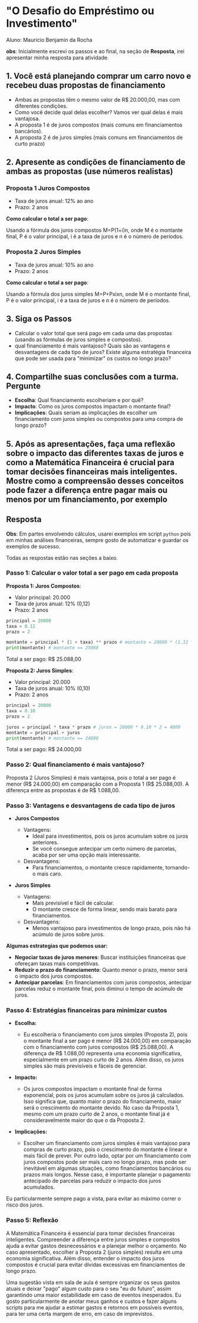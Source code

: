 # "O Desafio do Empréstimo ou Investimento"

Aluno: Mauricio Benjamin da Rocha

**obs**: Inicialmente escrevi os passos e ao final, na seção de **Resposta**, irei apresentar minha resposta para atividade.

## 1. Você está planejando comprar um carro novo e recebeu duas propostas de financiamento

- Ambas as propostas têm o mesmo valor de R$ 20.000,00, mas com diferentes condições.
- Como você decide qual delas escolher? Vamos ver qual delas é mais vantajosa.
- A proposta 1 é de juros compostos (mais comuns em financiamentos bancários).
- A proposta 2 é de juros simples (mais comuns em financiamentos de curto prazo)

## 2. Apresente as condições de financiamento de ambas as propostas (use números realistas)

### Proposta 1 Juros Compostos

- Taxa de juros anual: 12% ao ano
- Prazo: 2 anos

**Como calcular o total a ser pago**:

Usando a fórmula dos juros compostos M=P(1+i)n, onde M é o montante final, P é o valor principal, i é a taxa de juros e n é o número de períodos.

### Proposta 2 Juros Simples

- Taxa de juros anual: 10% ao ano
- Prazo: 2 anos

**Como calcular o total a ser pago**:

Usando a fórmula dos juros simples M=P+Pxixn, onde M é o montante final, P é o valor principal, i é a taxa de juros e n é o número de períodos.

## 3. Siga os Passos

- Calcular o valor total que será pago em cada uma das propostas (usando as fórmulas de juros simples e compostos).
- qual financiamento é mais vantajoso? Quais são as vantagens e desvantagens de cada tipo de juros? Existe alguma estratégia financeira que pode ser usada para "minimizar" os custos no longo prazo?

## 4. Compartilhe suas conclusões com a turma. Pergunte

- **Escolha**: Qual financiamento escolheriam e por quê?
- **Impacto**: Como os juros compostos impactam o montante final?
- **Implicações**: Quais seriam as implicações de escolher um financiamento com juros simples ou compostos para uma compra de longo prazo?

## 5. Após as apresentações, faça uma reflexão sobre o impacto das diferentes taxas de juros e como a Matemática Financeira é crucial para tomar decisões financeiras mais inteligentes. Mostre como a compreensão desses conceitos pode fazer a diferença entre pagar mais ou menos por um financiamento, por exemplo

## Resposta

**Obs**: Em partes envolvendo cálculos, usarei exemplos em script `python` pois em minhas análises financeiras, sempre gosto de automatizar e guardar os exemplos de sucesso.

Todas as respostas estão nas seções a baixo.

### Passo 1: Calcular o valor total a ser pago em cada proposta

**Proposta 1: Juros Compostos**:

- Valor principal: 20.000
- Taxa de juros anual: 12% (0,12)
- Prazo: 2 anos

``` python
principal = 20000
taxa = 0.12
prazo = 2

montante = principal * (1 + taxa) ** prazo # montante = 20000 * (1.12 * 1.12)
print(montante) # montante == 25088
```

Total a ser pago: R$ 25.088,00

**Proposta 2: Juros Simples**:

- Valor principal: 20.000
- Taxa de juros anual: 10% (0,10)
- Prazo: 2 anos

```python
principal = 20000
taxa = 0.10
prazo = 2

juros = principal * taxa * prazo # juros = 20000 * 0.10 * 2 = 4000
montante = principal + juros
print(montante) # montante == 24000
```

Total a ser pago: R$ 24.000,00

### Passo 2: Qual financiamento é mais vantajoso?

Proposta 2 (Juros Simples) é mais vantajosa, pois o total a ser pago é menor (R$ 24.000,00) em comparação com a Proposta 1 (R$ 25.088,00).
A diferença entre as propostas é de R$ 1.088,00.

### Passo 3: Vantagens e desvantagens de cada tipo de juros

- **Juros Compostos**
  - Vantagens:
    - Ideal para investimentos, pois os juros acumulam sobre os juros anteriores.
    - Se você consegue antecipar um certo número de parcelas, acaba por ser uma opção mais interessante.
  - Desvantagens:
    - Para financiamentos, o montante cresce rapidamente, tornando-o mais caro.

- **Juros Simples**
  - Vantagens:
    - Mais previsível e fácil de calcular.
    - O montante cresce de forma linear, sendo mais barato para financiamentos.
  - Desvantagens:
    - Menos vantajoso para investimentos de longo prazo, pois não há acúmulo de juros sobre juros.

**Algumas estrategias que podemos usar:**

- **Negociar taxas de juros menores**: Buscar instituições financeiras que ofereçam taxas mais competitivas.
- **Reduzir o prazo do financiamento**: Quanto menor o prazo, menor será o impacto dos juros compostos.
- **Antecipar parcelas**: Em financiamentos com juros compostos, antecipar parcelas reduz o montante final, pois diminui o tempo de acúmulo de juros.

### Passo 4: Estratégias financeiras para minimizar custos

- **Escolha:**
  - Eu escolheria o financiamento com juros simples (Proposta 2), pois o montante final a ser pago é menor (R$ 24.000,00) em comparação com o financiamento com juros compostos (R$ 25.088,00). A diferença de R$ 1.088,00 representa uma economia significativa, especialmente em um prazo curto de 2 anos. Além disso, os juros simples são mais previsíveis e fáceis de gerenciar.

- **Impacto:**
  - Os juros compostos impactam o montante final de forma exponencial, pois os juros acumulam sobre os juros já calculados. Isso significa que, quanto maior o prazo do financiamento, maior será o crescimento do montante devido. No caso da Proposta 1, mesmo com um prazo curto de 2 anos, o montante final já é consideravelmente maior do que o da Proposta 2.

- **Implicações:**
  - Escolher um financiamento com juros simples é mais vantajoso para compras de curto prazo, pois o crescimento do montante é linear e mais fácil de prever. Por outro lado, optar por um financiamento com juros compostos pode ser mais caro no longo prazo, mas pode ser inevitável em algumas situações, como financiamentos bancários ou prazos mais longos. Nesse caso, é importante planejar o pagamento antecipado de parcelas para reduzir o impacto dos juros acumulados.

Eu particularmente sempre pago a vista, para evitar ao máximo correr o risco dos juros.

### Passo 5: Reflexão

A Matemática Financeira é essencial para tomar decisões financeiras inteligentes. Compreender a diferença entre juros simples e compostos ajuda a evitar gastos desnecessários e a planejar melhor o orçamento. No caso apresentado, escolher a Proposta 2 (juros simples) resulta em uma economia significativa. Além disso, entender o impacto dos juros compostos é crucial para evitar dívidas excessivas em financiamentos de longo prazo.

Uma sugestão vista em sala de aula é sempre organizar os seus gastos atuais e deixar "pago" algum custo para o seu "eu do futuro", assim garantindo uma maior estabilidade em caso de eventos inesperados. Eu gosto particularmente de anotar meus ganhos e custos e fazer alguns scripts para me ajudar a estimar gastos e retornos em possíveis eventos, para ter uma certa margem de erro, em caso de imprevistos.
